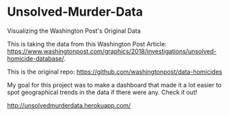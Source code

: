 # Unsolved-Murder-Data
Visualizing the Washington Post's Original Data


This is taking the data from this Washington Post Article: https://www.washingtonpost.com/graphics/2018/investigations/unsolved-homicide-database/.

This is the original repo: https://github.com/washingtonpost/data-homicides

My goal for this project was to make a dashboard that made it a lot easier to spot geographical trends in the data if there were any. Check it out!

http://unsolvedmurderdata.herokuapp.com/
